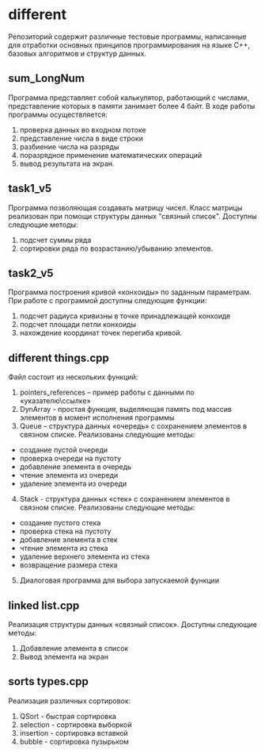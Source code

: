 # different

Репозиторий содержит различные тестовые программы, написанные для отработки основных принципов программирования на языке С++, базовых алгоритмов и структур данных.

## sum_LongNum

Программа представляет собой калькулятор, работающий с числами, представление которых в памяти занимает более 4 байт.
В ходе работы программы осуществляется:
1. проверка данных во входном потоке
2. представление числа в виде строки
3. разбиение числа на разряды
4. поразрядное применение математических операций
5. вывод результата на экран.

## task1_v5

Программа позволяющая создавать матрицу чисел. Класс матрицы реализован при помощи структуры данных "связный список".
Доступны следующие методы:

1.	подсчет суммы ряда
2.	сортировки ряда по возрастанию/убыванию элементов.

## task2_v5

Программа построения кривой «конхоиды» по заданным параметрам.
При работе с программой доступны следующие функции:

1.	подсчет радиуса кривизны в точке принадлежащей конхоиде
2.	подсчет площади петли конхоиды
3.	нахождение координат точек перегиба кривой.

## different things.cpp

Файл состоит из нескольких функций:

1. pointers_references – пример работы с данными по «указателю\ссылке»
2. DynArray - простая функция, выделяющая память под массив элементов в момент исполнения программы
3. Queue – структура данных «очередь» с сохранением элементов в связном списке. Реализованы следующие методы:

* создание пустой очереди
* проверка очереди на пустоту
* добавление элемента в очередь
* чтение элемента из очереди
* удаление элемента из очереди

4. Stack - структура данных «стек» с сохранением элементов в связном списке. Реализованы следующие методы:

* создание пустого стека
* проверка стека на пустоту
* добавление элемента в стек
* чтение элемента из стека
* удаление верхнего элемента из стека
* возвращение размера стека

5. Диалоговая программа для выбора запускаемой функции

## linked list.cpp

Реализация структуры данных «связный список».
Доступны следующие методы:

1.	Добавление элемента в список
2.	Вывод элемента на экран

## sorts types.cpp

Реализация различных сортировок:

1. QSort - быстрая сортировка
2. selection - сортировка выборкой
3. insertion - сортировка вставкой
4. bubble - сортировка пузырьком

